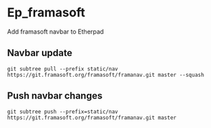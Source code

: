 # Ep_framasoft

Add framasoft navbar to Etherpad

## Navbar update

```
git subtree pull --prefix static/nav https://git.framasoft.org/framasoft/framanav.git master --squash
```

## Push navbar changes

```
git subtree push --prefix=static/nav https://git.framasoft.org/framasoft/framanav.git master
```
